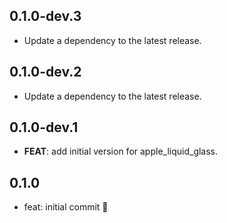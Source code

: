 ## 0.1.0-dev.3

 - Update a dependency to the latest release.

## 0.1.0-dev.2

 - Update a dependency to the latest release.

## 0.1.0-dev.1

 - **FEAT**: add initial version for apple_liquid_glass.

## 0.1.0

- feat: initial commit 🎉
